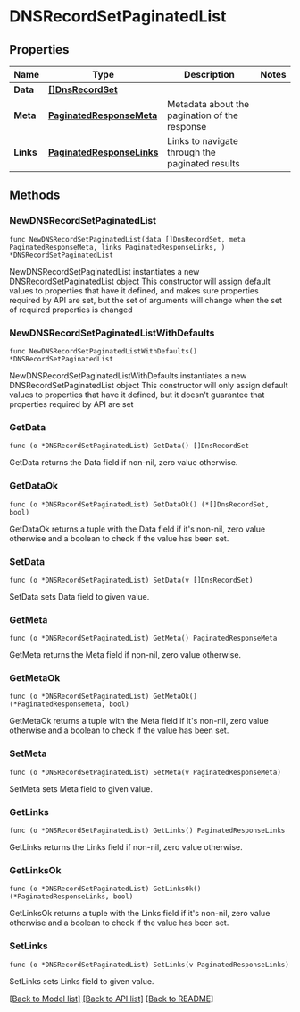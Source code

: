 # DNSRecordSetPaginatedList

## Properties

Name | Type | Description | Notes
------------ | ------------- | ------------- | -------------
**Data** | [**[]DnsRecordSet**](DnsRecordSet.md) |  | 
**Meta** | [**PaginatedResponseMeta**](PaginatedResponseMeta.md) | Metadata about the pagination of the response | 
**Links** | [**PaginatedResponseLinks**](PaginatedResponseLinks.md) | Links to navigate through the paginated results | 

## Methods

### NewDNSRecordSetPaginatedList

`func NewDNSRecordSetPaginatedList(data []DnsRecordSet, meta PaginatedResponseMeta, links PaginatedResponseLinks, ) *DNSRecordSetPaginatedList`

NewDNSRecordSetPaginatedList instantiates a new DNSRecordSetPaginatedList object
This constructor will assign default values to properties that have it defined,
and makes sure properties required by API are set, but the set of arguments
will change when the set of required properties is changed

### NewDNSRecordSetPaginatedListWithDefaults

`func NewDNSRecordSetPaginatedListWithDefaults() *DNSRecordSetPaginatedList`

NewDNSRecordSetPaginatedListWithDefaults instantiates a new DNSRecordSetPaginatedList object
This constructor will only assign default values to properties that have it defined,
but it doesn't guarantee that properties required by API are set

### GetData

`func (o *DNSRecordSetPaginatedList) GetData() []DnsRecordSet`

GetData returns the Data field if non-nil, zero value otherwise.

### GetDataOk

`func (o *DNSRecordSetPaginatedList) GetDataOk() (*[]DnsRecordSet, bool)`

GetDataOk returns a tuple with the Data field if it's non-nil, zero value otherwise
and a boolean to check if the value has been set.

### SetData

`func (o *DNSRecordSetPaginatedList) SetData(v []DnsRecordSet)`

SetData sets Data field to given value.


### GetMeta

`func (o *DNSRecordSetPaginatedList) GetMeta() PaginatedResponseMeta`

GetMeta returns the Meta field if non-nil, zero value otherwise.

### GetMetaOk

`func (o *DNSRecordSetPaginatedList) GetMetaOk() (*PaginatedResponseMeta, bool)`

GetMetaOk returns a tuple with the Meta field if it's non-nil, zero value otherwise
and a boolean to check if the value has been set.

### SetMeta

`func (o *DNSRecordSetPaginatedList) SetMeta(v PaginatedResponseMeta)`

SetMeta sets Meta field to given value.


### GetLinks

`func (o *DNSRecordSetPaginatedList) GetLinks() PaginatedResponseLinks`

GetLinks returns the Links field if non-nil, zero value otherwise.

### GetLinksOk

`func (o *DNSRecordSetPaginatedList) GetLinksOk() (*PaginatedResponseLinks, bool)`

GetLinksOk returns a tuple with the Links field if it's non-nil, zero value otherwise
and a boolean to check if the value has been set.

### SetLinks

`func (o *DNSRecordSetPaginatedList) SetLinks(v PaginatedResponseLinks)`

SetLinks sets Links field to given value.



[[Back to Model list]](../README.md#documentation-for-models) [[Back to API list]](../README.md#documentation-for-api-endpoints) [[Back to README]](../README.md)


